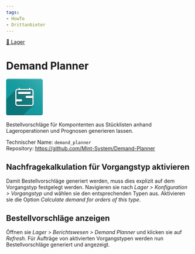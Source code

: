 ```yaml
---
tags:
- HowTo
- Drittanbieter
---
```

[🔗 Lager](Lager.md)
# Demand Planner
![](assets/odoo_icon_demand_planner.png)

Bestellvorschläge für Kompontenten aus Stücklisten anhand Lageroperationen und Prognosen generieren lassen.

Technischer Name: `demand_planner`\
Repository: <https://github.com/Mint-System/Demand-Planner>

## Nachfragekalkulation für Vorgangstyp aktivieren

Damit Bestellvorschläge generiert werden, muss dies explizit auf dem Vorgangstyp festgelegt werden. Navigieren sie nach *Lager > Konfiguration > Vorgangstyp* und wählen sie den entsprechenden Typen aus. Aktivieren sie die Option *Calculate demand for orders of this type*.

## Bestellvorschläge anzeigen

Öffnen sie *Lager > Berichtswesen > Demand Planner* und klicken sie auf *Refresh*. Für Aufträge von aktivierten Vorgangstypen werden nun Bestellvorschläge generiert und angezeigt.